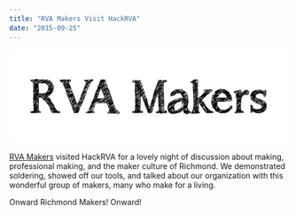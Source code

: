 ```yaml
---
title: "RVA Makers Visit HackRVA"
date: "2015-09-25"
---
```


[![rvamakers2](images/rvamakers2.jpg)](http://www.hackrva.org/blog/wp-content/uploads/2015/09/rvamakers2.jpg)

[RVA Makers](http://phoenixhandcraft.com/rva-makers/) visited HackRVA for a lovely night of discussion about making, professional making, and the maker culture of Richmond. We demonstrated soldering, showed off our tools, and talked about our organization with this wonderful group of makers, many who make for a living.

Onward Richmond Makers! Onward!
